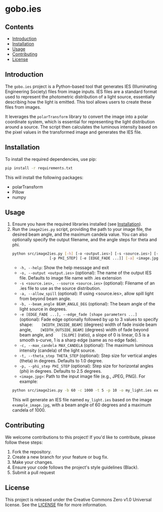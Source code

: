 # gobo.ies

## Contents

* [Introduction](#introduction)
* [Installation](#installation)
* [Usage](#usage)
* [Contributing](#contributing)
* [License](#license)

## Introduction

The `gobo.ies` project is a Python-based tool that generates IES (Illuminating Engineering Society) files from image 
inputs. IES files are a standard format used to represent the photometric distribution of a light source, essentially 
describing how the light is emitted. This tool allows users to create these files from images. 

It leverages the `polarTransform` library to convert the image into a polar coordinate system, which is essential for 
representing the light distribution around a source. The script then calculates the luminous intensity based on the pixel 
values in the transformed image and generates the IES file.

## Installation

To install the required dependencies, use pip:

```bash
pip install -r requirements.txt
```

This will install the following packages:
* polarTransform
* Pillow
* numpy

## Usage

1. Ensure you have the required libraries installed (see [Installation](#installation)).
2. Run the `image2ies.py` script, providing the path to your image file, the desired beam angle, and the maximum candela 
   value.  You can also optionally specify the output filename, and the angle steps for theta and phi.
   ```bash
   python src/image2ies.py [-h] [-o <output.ies>] [-s <source.ies>] [-b BEAM_ANGLE] [-c MAX_CANDELA] [-t THETA_STEP]
                    [-p PHI_STEP] [-e [EDGE_FADE ...]] [-a] <image.jpg>
   ```
   * `-h, --help`: Show the help message and exit
   * `-o, --output <output.ies>` (optional): The name of the output IES file. Defaults to image file name with .ies extension
   * `-s <source.ies>, --source <source.ies>` (optional): Filename of an .ies file to use as the source distribution.
   * `-a, --allow_spill` (optional): If using <source.ies>, allow spill light from beyond beam angle.
   * `-b, --beam_angle BEAM_ANGLE_DEG` (optional): The beam angle of the light source in degrees.
   * `-e [EDGE_FADE ...], --edge_fade [shape parameters ...]` (optional): Fade edge optionally followed by up to 3 values to specify shape: 
      &nbsp; &nbsp; &nbsp; `[WIDTH_INSIDE_BEAM]` (degrees) width of fade inside beam angle,
      &nbsp; &nbsp; &nbsp; `[WIDTH_OUTSIDE_BEAM]` (degrees) width of fade beyond beam angle, and 
      &nbsp; &nbsp; &nbsp; `[SLOPE]` (ratio), a slope of 0 is linear, 0.5 is a smooth s-curve, 1 is a sharp edge (same as no edge fade).
   * `-c, --max_candela MAX_CANDELA` (optional): The maximum luminous intensity (candela) of the light source.
   * `-t, --theta_step THETA_STEP` (optional): Step size for vertical angles (theta) in degrees. Defaults to 1.0 degree.
   * `-p, --phi_step PHI_STEP` (optional): Step size for horizontal angles (phi) in degrees. Defaults to 2.5 degrees.
   * `<image.jpg>`: Path to the input image file (e.g., JPEG, PNG).
   For example:
   ```bash
   python src/image2ies.py -b 60 -c 1000 -t 5 -p 10 -o my_light.ies example_image.jpg
   ```
   This will generate an IES file named `my_light.ies` based on the image `example_image.jpg`, with a beam angle of 60 
   degrees and a maximum candela of 1000.

## Contributing

We welcome contributions to this project! If you'd like to contribute, please follow these steps:
1. Fork the repository.
2. Create a new branch for your feature or bug fix.
3. Make your changes.
4. Ensure your code follows the project's style guidelines (Black).
5. Submit a pull request

## License

This project is released under the Creative Commons Zero v1.0 Universal license. See the [LICENSE](LICENSE) file for more 
information.
